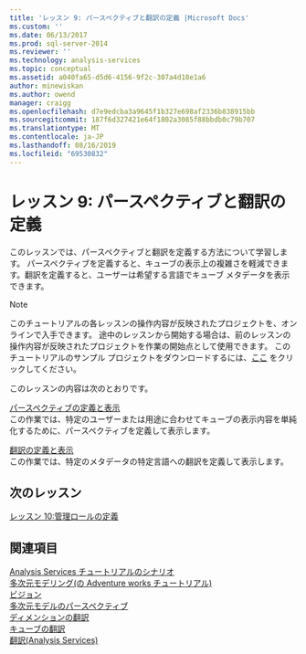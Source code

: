 ```yaml
---
title: 'レッスン 9: パースペクティブと翻訳の定義 |Microsoft Docs'
ms.custom: ''
ms.date: 06/13/2017
ms.prod: sql-server-2014
ms.reviewer: ''
ms.technology: analysis-services
ms.topic: conceptual
ms.assetid: a040fa65-d5d6-4156-9f2c-307a4d18e1a6
author: minewiskan
ms.author: owend
manager: craigg
ms.openlocfilehash: d7e9edcba3a9645f1b327e698af2336b838915bb
ms.sourcegitcommit: 187f6d327421e64f1802a3085f88bbdb0c79b707
ms.translationtype: MT
ms.contentlocale: ja-JP
ms.lasthandoff: 08/16/2019
ms.locfileid: "69530832"
---
```

# <a name="lesson-9-defining-perspectives-and-translations"></a>レッスン 9: パースペクティブと翻訳の定義
  このレッスンでは、パースペクティブと翻訳を定義する方法について学習します。 パースペクティブを定義すると、キューブの表示上の複雑さを軽減できます。翻訳を定義すると、ユーザーは希望する言語でキューブ メタデータを表示できます。  
  
> [!NOTE]  
>  このチュートリアルの各レッスンの操作内容が反映されたプロジェクトを、オンラインで入手できます。 途中のレッスンから開始する場合は、前のレッスンの操作内容が反映されたプロジェクトを作業の開始点として使用できます。 このチュートリアルのサンプル プロジェクトをダウンロードするには、[ここ](https://go.microsoft.com/fwlink/?LinkID=221866) をクリックしてください。  
  
 このレッスンの内容は次のとおりです。  
  
 [パースペクティブの定義と表示](multidimensional-models-olap-logical-cube-objects/perspectives.md)  
 この作業では、特定のユーザーまたは用途に合わせてキューブの表示内容を単純化するために、パースペクティブを定義して表示します。  
  
 [翻訳の定義と表示](lesson-9-2-defining-and-browsing-translations.md)  
 この作業では、特定のメタデータの特定言語への翻訳を定義して表示します。  
  
## <a name="next-lesson"></a>次のレッスン  
 [レッスン 10:管理ロールの定義](lesson-10-defining-administrative-roles.md)  
  
## <a name="see-also"></a>関連項目  
 [Analysis Services チュートリアルのシナリオ](analysis-services-tutorial-scenario.md)   
 [多次元モデリング&#40;の Adventure works チュートリアル&#41;](multidimensional-modeling-adventure-works-tutorial.md)   
 [ビジョン](https://docs.microsoft.com/analysis-services/multidimensional-models-olap-logical-cube-objects/perspectives)   
 [多次元モデルのパースペクティブ](multidimensional-models/perspectives-in-multidimensional-models.md)   
 [ディメンションの翻訳](multidimensional-models-olap-logical-dimension-objects/dimension-translations.md)   
 [キューブの翻訳](multidimensional-models-olap-logical-cube-objects/cube-translations.md)   
 [翻訳&#40;Analysis Services&#41;](translations-analysis-services.md)  
  
  
